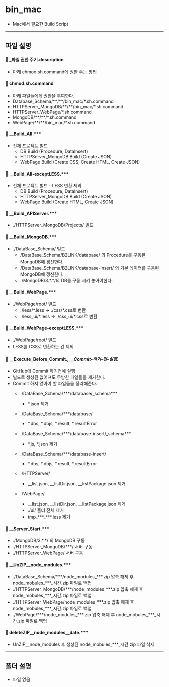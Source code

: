**bin_mac**
===================

* Mac에서 필요한 Build Script

-------------
파일 설명
-------------


#### :page_facing_up: _파일 권한 주기.description
 - 아래 chmod.sh.command에 권한 주는 방법


#### :page_facing_up: chmod.sh.command
 * 아래 파일들에게 권한을 부여한다.
  * Database_Schema/\*\*\/\*\*\/bin_mac/\*.sh.command
  * HTTPServer_MongoDB/\*\*\/\*\*\/bin_mac/\*.sh.command
  * HTTPServer_WebPage/\*.sh.command
  * MongoDB/\*\*\/\*\*\/\*.sh.command
  * WebPage/\*\*\/\*\*\/bin_mac/\*.sh.command





#### :page_facing_up: __Build_All.***
 * 전체 프로젝트 빌드
 	* DB Build (Procedure, DataInsert)
 	* HTTPServer_MongoDB Build (Create JSON)
 	* WebPage Build (Create CSS, Create HTML, Create JSON)

#### :page_facing_up: __Build_All-exceptLESS.***
 * 전체 프로젝트 빌드 - LESS 변환 제외
	* DB Build (Procedure, DataInsert)
 	* HTTPServer_MongoDB Build (Create JSON)
 	* WebPage Build (Create HTML, Create JSON)


#### :page_facing_up: __Build_APIServer.***
 * ./HTTPServer_MongoDB/Projects/ 빌드


#### :page_facing_up: __Build_MongoDB.***
 * ./DataBase_Schema/ 빌드
	* /DataBase_Schema/B2LINK/database/ 의 Procedure를 구동된 MongoDB에 갱신한다.
	* /DataBase_Schema/B2LINK/database-insert/ 의 기본 데이터를 구동된 MongoDB에 갱신한다.
	* ./MongoDB/3.\*.\*/의 DB를 구동 시켜 놓아야한다.


#### :page_facing_up: __Build_WebPage.***
 * ./WebPage/root/ 빌드
	* ./less/\*.less -> ./css/\*.css로 변환
	* ./less_ui/\*.less -> ./css_ui/\*.css로 변환


#### :page_facing_up: __Build_WebPage-exceptLESS.***
 * ./WebPage/root/ 빌드
 * LESS를 CSS로 변환하는 건 제외


#### :page_facing_up: __Execute_Before_Commit.***, __Commit-하기-전-실행.***
 * GitHub에 Commit 하기전에 실행
 * 빌드로 생성된 없어져도 무방한 파일들을 제거한다.
 * Commit 하지 않아야 할 파일들을 정리해준다.
	* ./DataBase_Schema/\*\*\*/database/_schema\*\*\*
		* *.json 제거
	* ./DataBase_Schema/\*\*\*/database/
		* *.dbs, *.dbjs, *.result, *.resultError
	* ./DataBase_Schema/\*\*\*/database-insert/_schema\*\*\*
		* *.js, *.json 제거
	* ./DataBase_Schema/\*\*\*/database-insert/
		* *.dbs, *.dbjs, *.result, *.resultError

	* ./HTTPServer/
		* __list.json, __listDir.json, __listPackage.json 제거

	* ./WebPage/
		* __list.json, __listDir.json, __listPackage.json 제거
		* ./ui/ 폴더 전체 제거
		* tmp_\*\*\*_\*\*\*.less 제거


#### :page_facing_up: __Server_Start.***
 * ./MongoDB/3.\*.\*/ 의 MongoDB 구동
 * ./HTTPServer_MongoDB/\*\*\*/ 서버 구동
 * ./HTTPServer_WebPage/ 서버 구동


#### :page_facing_up: __UnZIP__node_modules.***
 * ./DataBase_Schema/\*\*\*/node_modules_\*\*\*.zip 압축 해제 후 node_mobules_\*\*\*_시간.zip 파일로 백업
 * ./HTTPServer_MongoDB/\*\*\*/node_modules_\*\*\*.zip 압축 해제 후 node_mobules_\*\*\*_시간.zip 파일로 백업
 * ./HTTPServer_WebPage/node_modules_\*\*\*.zip 압축 해제 후 node_mobules_\*\*\*_시간.zip 파일로 백업
 * ./WebPage/\*\*\*/node_modules_\*\*\*.zip 압축 해제 후 node_mobules_\*\*\*_시간.zip 파일로 백업


#### :page_facing_up: deleteZIP__node_modules__date.***
 * UnZIP__node_modules 후 생성된 node_mobules_\*\*\*_시간.zip 파일 삭제


-------------
폴더 설명
-------------

* 파일 없음